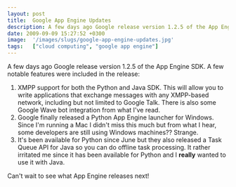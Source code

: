```yaml
---
layout: post
title:  Google App Engine Updates
description: A few days ago Google release version 1.2.5 of the App Engine SDK. A few notable features were included in the release- 1. XMPP support for both the Python and Java SDK. This will allow you to write   applications that exchange messages with any XMPP-based network, including   but not limited to Google Talk. There is also some Google Wave bot   integration from what Ive read. 2. Google finally released a Python App Engine launcher for Windows. Since Im   running a Mac I didnt miss this much but 
date: 2009-09-09 15:27:52 +0300
image:  '/images/slugs/google-app-engine-updates.jpg'
tags:   ["cloud computing", "google app engine"]
---
```

<p>A few days ago Google release version 1.2.5 of the App Engine SDK. A few notable features were included in the release:</p>
<ol>
 <li>XMPP support for both the Python and Java SDK. This will allow you to write applications that exchange messages with any XMPP-based network, including but not limited to Google Talk. There is also some Google Wave bot integration from what I've read.</li>
 <li>Google finally released a Python App Engine launcher for Windows. Since I'm running a Mac I didn't miss this much but from what I hear, some developers are still using Windows machines?? Strange.</li>
 <li>It's been available for Python since June but they also released a Task Queue API for Java so you can do offline task processing. It rather irritated me since it has been available for Python and I <strong>really</strong> wanted to use it with Java.</li>
</ol>
Can't wait to see what App Engine releases next!
